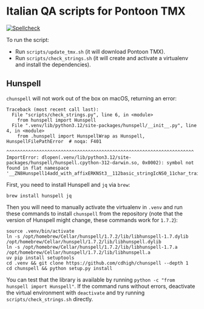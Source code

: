 # Italian QA scripts for Pontoon TMX

[![Spellcheck](https://github.com/flodolo/pontoon-tmx-it-qa/actions/workflows/linter.yaml/badge.svg)](https://github.com/flodolo/pontoon-tmx-it-qa/actions/workflows/linter.yaml)

To run the script:
- Run `scripts/update_tmx.sh` (it will download Pontoon TMX).
- Run `scripts/check_strings.sh` (it will create and activate a virtualenv and install the dependencies).

## Hunspell

`chunspell` will not work out of the box on macOS, returning an error:

```
Traceback (most recent call last):
  File "scripts/check_strings.py", line 6, in <module>
    from hunspell import Hunspell
  File ".venv/lib/python3.12/site-packages/hunspell/__init__.py", line 4, in <module>
    from .hunspell import HunspellWrap as Hunspell, HunspellFilePathError  # noqa: F401
    ^^^^^^^^^^^^^^^^^^^^^^^^^^^^^^^^^^^^^^^^^^^^^^^^^^^^^^^^^^^^^^^^^^^^^
ImportError: dlopen(.venv/lib/python3.12/site-packages/hunspell/hunspell.cpython-312-darwin.so, 0x0002): symbol not found in flat namespace '__ZN8Hunspell14add_with_affixERKNSt3__112basic_stringIcNS0_11char_traitsIcEENS0_9allocatorIcEEEES8_'
````

First, you need to install Hunspell and `jq` via `brew`:

```
brew install hunspell jq
```

Then you will need to manually activate the virtualenv in `.venv` and run these commands to install `chunspell` from the repository (note that the version of Hunspell might change, these commands work for `1.7.2`):

```
source .venv/bin/activate
ln -s /opt/homebrew/Cellar/hunspell/1.7.2/lib/libhunspell-1.7.dylib /opt/homebrew/Cellar/hunspell/1.7.2/lib/libhunspell.dylib
ln -s /opt/homebrew/Cellar/hunspell/1.7.2/lib/libhunspell-1.7.a /opt/homebrew/Cellar/hunspell/1.7.2/lib/libhunspell.a
uv pip install setuptools
cd .venv && git clone https://github.com/cdhigh/chunspell --depth 1
cd chunspell && python setup.py install
```

You can test that the library is available by running `python -c "from hunspell import Hunspell"`. If the command runs without errors, deactivate the virtual environment with `deactivate` and try running `scripts/check_strings.sh` directly.
